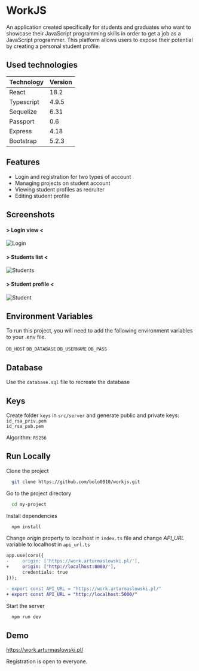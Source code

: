 
# WorkJS

An application created specifically for students and graduates who want to showcase their JavaScript programming skills in order to get a job as a JavaScript programmer. This platform allows users to expose their potential by creating a personal student profile.
## Used technologies

| Technology             | Version                                                                |
| ----------------- | ------------------------------------------------------------------ |
| React | 18.2 |
| Typescript | 4.9.5 |
| Sequelize | 6.31 |
| Passport | 0.6 |
| Express | 4.18 |
| Bootstrap | 5.2.3 |



## Features

- Login and registration for two types of account
- Managing projects on student account
- Viewing student profiles as recruiter
- Editing student profile


## Screenshots

#### > Login view <

![Login](https://i.ibb.co/jbGBCzK/login.jpg)

#### > Students list <

![Students](https://i.ibb.co/zN7mNGf/students.jpg)

#### > Student profile <

![Student](https://i.ibb.co/7vPtW1t/student.png)

## Environment Variables

To run this project, you will need to add the following environment variables to your .env file.

`DB_HOST`
`DB_DATABASE`
`DB_USERNAME`
`DB_PASS`

## Database

Use the `database.sql` file to recreate the database

## Keys

Create folder `keys` in `src/server` and generate public and private keys:  
`id_rsa_priv.pem`  
`id_rsa_pub.pem`  

Algorithm: `RS256`

## Run Locally

Clone the project

```bash
  git clone https://github.com/bolo0010/workjs.git
```

Go to the project directory

```bash
  cd my-project
```

Install dependencies

```bash
  npm install
```

Change _origin_ property to localhost in `index.ts` file and change _API_URL_ variable to localhost in `api_url.ts`

```diff
app.use(cors({
-     origin: ['https://work.arturmaslowski.pl/'],
+     origin: ['http://localhost:8080/'],
      credentials: true
}));
```
```diff
- export const API_URL = "https://work.arturmaslowski.pl/"
+ export const API_URL = "http://localhost:5000/"
```
Start the server

```bash
  npm run dev
```


## Demo

https://work.arturmaslowski.pl/

Registration is open to everyone.

